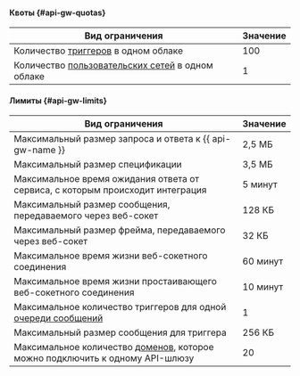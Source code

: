 #### Квоты {#api-gw-quotas}

Вид ограничения | Значение
----- | -----
Количество [триггеров](../../serverless-containers/concepts/trigger/index.md) в одном облаке | 100
Количество [пользовательских сетей](../../api-gateway/concepts/networking.md##user-network) в одном облаке | 1

#### Лимиты {#api-gw-limits}

Вид ограничения | Значение
----- | -----
Максимальный размер запроса и ответа к {{ api-gw-name }} | 2,5 МБ
Максимальный размер спецификации | 3,5 МБ
Максимальное время ожидания ответа от сервиса, с которым происходит интеграция | 5 минут
Максимальный размер сообщения, передаваемого через веб-сокет | 128 КБ
Максимальный размер фрейма, передаваемого через веб-сокет | 32 КБ
Максимальное время жизни веб-сокетного соединения | 60 минут
Максимальное время жизни простаивающего веб-сокетного соединения | 10 минут
Максимальное количество триггеров для одной [очереди сообщений](../../message-queue/concepts/queue.md) | 1
Максимальный размер сообщения для триггера | 256 КБ
Максимальное количество [доменов](../../api-gateway/concepts/index.md#domains), которое можно подключить к одному API-шлюзу | 20

